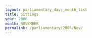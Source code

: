 ```yaml
---
layout: parliamentary_days_month_list
title: Sittings
year: 2006
month: NOVEMBER
permalink: /parliamentary/2006/Nov/
---
```


